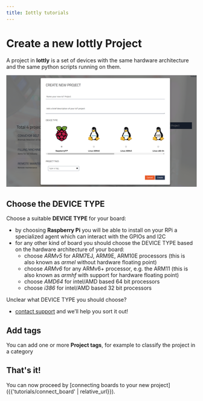 ```yaml
---
title: Iottly tutorials
---
```


# Create a new Iottly Project

A project in __Iottly__ is a set of devices with the same hardware architecture and the same python scripts running on them.

![Alt text](/images/create_project.png)

## Choose the DEVICE TYPE

Choose a suitable **DEVICE TYPE** for your board:
- by choosing **Raspberry Pi** you will be able to install on your RPi a specialized agent which can interact with the GPIOs and I2C
- for any other kind of board you should choose the DEVICE TYPE based on the hardware architecture of your board:
  - choose _ARMv5_ for ARM7EJ, ARM9E, ARM10E processors (this is also known as _armel_ without hardware floating point)
  - choose _ARMv6_ for any ARMv6+ processor, e.g. the ARM11 (this is also known as _armhf_ with support for hardware floating point)
  - choose _AMD64_ for intel/AMD based 64 bit processors
  - choose _i386_ for intel/AMD based 32 bit processors

Unclear what DEVICE TYPE you should choose?
  - [contact support](mailto:iottly-support@tomorrowdata.io) and we’ll help you sort it out!

## Add tags  

You can add one or more **Project tags**, for example to classify the project in a category

## That's it!

You can now proceed by [connecting boards to your new project]({{'tutorials/connect_board' | relative_url}}).
